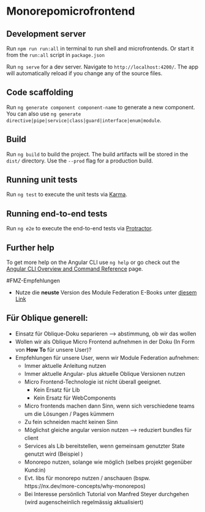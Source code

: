 # Monorepomicrofrontend

## Development server
Run `npm run run:all` in terminal to run shell and microfrontends. 
Or start it from the `run:all` script in `package.json`

Run `ng serve` for a dev server. Navigate to `http://localhost:4200/`. The app will automatically reload if you change any of the source files.

## Code scaffolding

Run `ng generate component component-name` to generate a new component. You can also use `ng generate directive|pipe|service|class|guard|interface|enum|module`.

## Build

Run `ng build` to build the project. The build artifacts will be stored in the `dist/` directory. Use the `--prod` flag for a production build.

## Running unit tests

Run `ng test` to execute the unit tests via [Karma](https://karma-runner.github.io).

## Running end-to-end tests

Run `ng e2e` to execute the end-to-end tests via [Protractor](http://www.protractortest.org/).

## Further help

To get more help on the Angular CLI use `ng help` or go check out the [Angular CLI Overview and Command Reference](https://angular.io/cli) page.


#FMZ-Empfehlungen
<ul>
  <li>Nutze die <b>neuste</b> Version des Module Federation E-Books unter <a href="https://www.angulararchitects.io/en/book/">diesem Link</a></li>
</ul>
<h2>Für Oblique generell:</h2>
<ul style="line-height:1.5">
 <li> Einsatz für Oblique-Doku separieren --> abstimmung, ob wir das wollen</li>
 <li> Wollen wir als Oblique Micro Frontend aufnehmen in der Doku (In Form von <b>How To</b> für unsere User)?</li>
 <li>Empfehlungen für unsere User, wenn wir Module Federation aufnehmen:
 <ul>
   <li>
     Immer aktuelle Anleitung nutzen
   </li>
 <li>
   Immer aktuelle Angular- plus aktuelle Oblique Versionen nutzen
 </li>
   <li>
     Micro Frontend-Technologie ist nicht überall geeignet.
     <ul>
       <li>
         Kein Ersatz für Lib
       </li>
       <li>
         Kein Ersatz für WebComponents
       </li>
     </ul>
   </li>
   <li>
     Micro frontends machen dann Sinn, wenn sich verschiedene teams um die Lösungen / Pages kümmern
   </li>
   <li>
     Zu fein schneiden macht keinen Sinn
   </li>
   <li>
     Möglichst gleiche angular version nutzen --> reduziert bundles für client
   </li>
   <li>
     Services als Lib bereitstellen, wenn gemeinsam genutzter State genutzt wird (Beispiel )
   </li>
   <li>
     Monorepo nutzen, solange wie möglich (selbes projekt gegenüber Kund:in)
   </li>
   <li>
     Evt. libs für monorepo nutzen / anschauen (bspw. https://nx.dev/more-concepts/why-monorepos)
   </li>
   <li>
     Bei Interesse persönlich Tutorial von Manfred Steyer durchgehen (wird augenscheinlich regelmässig aktualisiert)
   </li>
 </ul>
 </li>
</ul>
